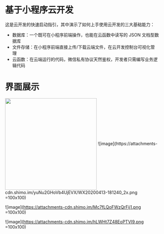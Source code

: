# 基于小程序云开发

这是云开发的快速启动指引，其中演示了如何上手使用云开发的三大基础能力：
- 数据库：一个既可在小程序前端操作，也能在云函数中读写的 JSON 文档型数据库
- 文件存储：在小程序前端直接上传/下载云端文件，在云开发控制台可视化管理
- 云函数：在云端运行的代码，微信私有协议天然鉴权，开发者只需编写业务逻辑代码

# 界面展示

<img src="https://attachments-cdn.shimo.im/yuNu2GHoVb4UjEVX/WX20200413-181240_2x.png" width = "300" div align=center />
![image](https://attachments-cdn.shimo.im/yuNu2GHoVb4UjEVX/WX20200413-181240_2x.png =100x100)

![image](https://attachments-cdn.shimo.im/Mc7fLQoFWzQrFij1.png =100x100)

![image](https://attachments-cdn.shimo.im/hLWHt7Z48EoPTVI9.png =100x100)
